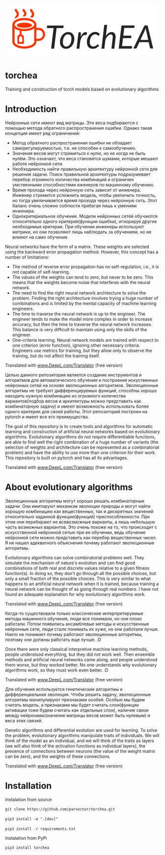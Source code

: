![TorchEA Logo](./docs/logo.png)

# torchea
Training and construction of torch models based on evolutionary algorithms

# Introduction

Нейронные сети имеют вид матрицы. Эти веса подбираются с помощью метода обратного распространения ошибки. Однако такая концепция имеет ряд ограничений:
- Метод обратного распространения ошибки не обладает саморегулируемостью, т.е. не способен к самообучению.
- Значения весов могут стремиться к нулю, но не когда не быть нулём. Это означает, что веса становятся шумами, которые мешают работе нейронной сети. 
- Необходимость найти правильную архитектуру нейронной сети для решения задачи. Поиск правильной архитектуры подразумевает перебор огромного количества комбинаций и ограничен умственными способностями иженеров по машинному обучению.
- Время прохода через нейронную сеть зависит от инженера. Инженер стремится усложнить модель, чтобы увеличить точность, но тогда увеличивается время прохода через нейронную сеть. Этот баланс очень сложно соблюсти прибегая лишь к умениям инженера.
- Однокритериальное обучение. Модели нейронных сетей обучаются относительно одного критерия(функции ошибки), игнорируя другие необходимые критерии. При обучении инженеры используют метрики, но они позволяют лишь наблюдать за обучением, но не влияют на само обучение.

Neural networks have the form of a matrix. These weights are selected using the backward error propagation method. However, this concept has a number of limitations:
- The method of reverse error propagation has no self-regulation, i.e., it is not capable of self-learning.
- The values of the weights can tend to zero, but never to be zero. This means that the weights become noise that interferes with the neural network. 
- The need to find the right neural network architecture to solve the problem. Finding the right architecture involves trying a huge number of combinations and is limited by the mental capacity of machine learning engineers.
- The time to traverse the neural network is up to the engineer. The engineer tends to make the model more complex in order to increase accuracy, but then the time to traverse the neural network increases. This balance is very difficult to maintain using only the skills of the engineer.
- One-criteria learning. Neural network models are trained with respect to one criterion (error function), ignoring other necessary criteria. Engineers use metrics for training, but they allow only to observe the training, but do not affect the training itself.

Translated with www.DeepL.com/Translator (free version)

Целью данного репозитория является создание инструментов и алгоритмов для автоматического обучения и построения искуственных нейронных сетей на основе эволюционных алгоритмов. Эволюционные алгоритмы не требуют дифференцируемых функций, способны хорошо находить нужную комбинацию из огромного количества вариантов(подбор весов и архитектуры можно представить как комбинаторную задачу) и имеют возможность использовать более одного критерия для своей работы. Этот репозиторий построен на pytorch и имеет все его преимущества.

The goal of this repository is to create tools and algorithms for automatic learning and construction of artificial neural networks based on evolutionary algorithms. Evolutionary algorithms do not require differentiable functions, are able to find well the right combination of a huge number of variants (the selection of weights and architecture can be represented as a combinatorial problem) and have the ability to use more than one criterion for their work. This repository is built on pytorch and has all its advantages.

Translated with www.DeepL.com/Translator (free version)

# About evolutionary algorithms

Эволюционные алгоритмы могут хорошо решать комбинаторные задачи. Они имитируют механизм эволюции природы и могут найти хорошую комбинацию как вещественных, так и дискретных значений относительно заданной функции(функций) приспособленности. При этом они перебирают не всевозможные варианты, а лишь небольшую часть возможных вариантов. Это очень похоже на то, что происходит с искусственной нейронной сетью при ее обучении, ведь обучение нейронной сети можно представить как перебор вещественных чисел. Я не нашел адекватного объяснения почему работают эволюционные алгоритмы. 

Evolutionary algorithms can solve combinatorial problems well. They simulate the mechanism of nature's evolution and can find good combinations of both real and discrete values relative to a given fitness function(s). In doing so, they don't go through all the possible choices, but only a small fraction of the possible choices. This is very similar to what happens to an artificial neural network when it is trained, because training a neural network can be thought of as going through real numbers. I have not found an adequate explanation for why evolutionary algorithms work.

Translated with www.DeepL.com/Translator (free version)

Когда-то существовали только классические интерпретируемые методы машинного обучения, люди все понимали, но они плохо работали. Потом появились ансамблевые методы и искусственные нейронные сети, люди стали понимать их хуже, но они работали лучше. Никто не понимает почему работают эволюционные алгоритмы, поэтому они должны работать еще лучше. :D

Once there were only classical interpretive machine learning methods, people understood everything, but they did not work well. Then ensemble methods and artificial neural networks came along, and people understood them worse, but they worked better. No one understands why evolutionary algorithms work, so they must work even better. :D

Translated with www.DeepL.com/Translator (free version)

Для обучения используется генетические алгоритмы и дифференциальная эволюция. Чтобы решить задачу, эволюционные алгоритмы манипулируют признаками особей. Особью мы будем считать модель, а признаками мы будет считать слои(функции активации тоже будем считать как отдельные слои), наличие связи между нейронами(значение матрицы весов может быть нулевым) и веса этих связей.

Genetic algorithms and differential evolution are used for learning. To solve the problem, evolutionary algorithms manipulate traits of individuals. We will think of the model as an individual, and we will think of the traits as layers (we will also think of the activation functions as individual layers), the presence of connections between neurons (the value of the weight matrix can be zero), and the weights of these connections.

Translated with www.DeepL.com/Translator (free version)

# Installation
Instalation from source
```
git clone https://github.com/parvector/torchea.git

pip3 install -e ".[dev]"

pip3 install -r requirements.txt
```

Instalation from PyPi   
```
pip3 install torchea
```